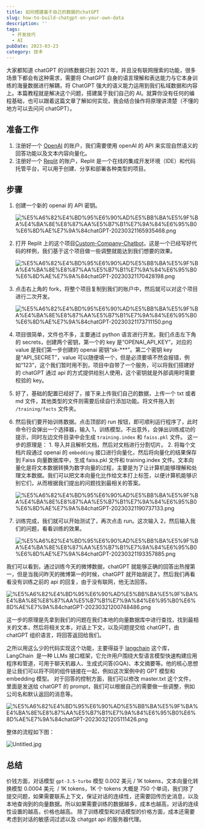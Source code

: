 ```yaml
---
title: 如何搭建基于自己的数据的chatGPT
slug: how-to-build-chatgpt-on-your-own-data
description: ''
tags:
  - 开发技巧
  - AI
pubDate: 2023-03-23
category: 技术
---
```


大家都知道 chatGPT 的训练数据只到 2021 年，并且没有联网搜索的功能，很多场景下都会有这种需求，需要将 ChatGPT 自身的语言理解和表达能力与它本身训练的海量数据进行解耦，将 ChatGPT 强大的语义能力运用到我们私域数据和内容上。本篇教程就是解决这个问题，搭建属于我们自己的 AI。就算你没有任何的编程基础，也可以跟着这篇文章了解如何实现，我会结合操作将原理讲清楚（不懂的地方可以去问问 chatGPT）。


## 准备工作

1. 注册好一个 [OpenAI](https://platform.openai.com/) 的账户，我们需要使用 openAI 的 API 来实现自然语义的回答功能以及文本内容向量化。
2. 注册好一个 [Replit](https://replit.com/) 的账户，Replit 是一个在线的集成开发环境（IDE）和代码托管平台，可以用于创建、分享和部署各种类型的项目。

## 步骤

1. 创建一个新的 openai 的 API 密钥。

    ![%E5%A6%82%E4%BD%95%E6%90%AD%E5%BB%BA%E5%9F%BA%E4%BA%8E%E8%87%AA%E5%B7%B1%E7%9A%84%E6%95%B0%E6%8D%AE%E7%9A%84chatGPT-20230321165935468.png](https://image.xcanoe.top/blog/722b6c5bd4296b37b9fdab7d74049f48.png)

2. 打开 Replit 上的这个项目[Custom-Company-Chatbot](https://replit.com/@DavidAtReplit/Custom-Company-Chatbot)，这是一个已经写好代码的样例，我们基于这个项目做一些调整就能达到我们想要的效果。

    ![%E5%A6%82%E4%BD%95%E6%90%AD%E5%BB%BA%E5%9F%BA%E4%BA%8E%E8%87%AA%E5%B7%B1%E7%9A%84%E6%95%B0%E6%8D%AE%E7%9A%84chatGPT-20230321170428198.png](https://image.xcanoe.top/blog/a371927a19dd562885a3b76fece42cc6.png)

3. 点击右上角的 fork，将整个项目复制到我们的账户中，然后就可以对这个项目进行二次开发。

    ![%E5%A6%82%E4%BD%95%E6%90%AD%E5%BB%BA%E5%9F%BA%E4%BA%8E%E8%87%AA%E5%B7%B1%E7%9A%84%E6%95%B0%E6%8D%AE%E7%9A%84chatGPT-20230321173711150.png](https://image.xcanoe.top/blog/1debd9d0ee91f94d7c6cbe40188da544.png)

4. 项目很简单，文件也不多，主要通过 python 语言进行开发。我们点击左下角的 secrets，创建两个密钥，第一个的 key 是“OPENAI_API_KEY”，对应的 value 是我们第一步创建的 openai 密钥“sk-***”。第二个密钥 key 是“API_SECRET”，value 可以随便填一个，但是必须要填不然会报错，例如“123”，这个我们暂时用不到，项目中自带了一个服务，可以将我们搭建好的 chatGPT 通过 api 的方式提供给别人使用，这个密钥就是外部调用时需要校验的 key。
5. 好了，基础的配置已经好了，接下来上传我们自己的数据，上传一个 txt 或者 md 文件，其他类型的文件则需要后续自行添加功能。将文件拖入到 `/training/facts` 文件夹。
6. 然后我们要开始训练数据。点击顶部的 run 按钮，即可顺利运行程序了，此时命令行会弹出一个选择器，输入 1，训练模型。不出意外，会弹出训练成功的提示，同时左边文件目录中会生成 `training.index` 和 `faiss.pkl` 文件。 这一步的原理是： 1. 导入并且解析文档，然后对文档进行分割切片。 2. 将每个文档片段通过 openai 的 `embedding` 接口进行向量化，然后将向量化的结果保存到 Faiss 向量数据库中，生成 faiss.pkl 文件和 training.index 文件。文本向量化是将文本数据转换为数字向量的过程，主要是为了让计算机能够理解和处理文本数据。我们可以把文本向量化比作给文本打上标签，以便计算机能够识别它们，从而根据我们提出的问题找到最相关的答案。

    ![%E5%A6%82%E4%BD%95%E6%90%AD%E5%BB%BA%E5%9F%BA%E4%BA%8E%E8%87%AA%E5%B7%B1%E7%9A%84%E6%95%B0%E6%8D%AE%E7%9A%84chatGPT-20230321190737133.png](https://image.xcanoe.top/blog/fca276b6f0e9b8f64733bd1fd3edde9b.png)

7. 训练完成，我们就可以开始测试了，再次点击 run。这次输入 2，然后输入我们的问题，看看训练的效果。

    ![%E5%A6%82%E4%BD%95%E6%90%AD%E5%BB%BA%E5%9F%BA%E4%BA%8E%E8%87%AA%E5%B7%B1%E7%9A%84%E6%95%B0%E6%8D%AE%E7%9A%84chatGPT-20230321193357885.png](https://image.xcanoe.top/blog/f332876204258e2887bf40175ff920dd.png)


我们可以看到，通过训练今天的微博数据，chatGPT 就能够正确的回答出热搜第一，但是当我问昨天的微博第一的时候，chatGPT 就开始胡说了。然后我们再看看没有训练之前的 api 的回复，由于没有联网，他无法回答。


![%E5%A6%82%E4%BD%95%E6%90%AD%E5%BB%BA%E5%9F%BA%E4%BA%8E%E8%87%AA%E5%B7%B1%E7%9A%84%E6%95%B0%E6%8D%AE%E7%9A%84chatGPT-20230321200748486.png](https://image.xcanoe.top/blog/e5e8e78a155a2085a5ffe156488a4c83.png)


这一步的原理是先拿到我们的问题在我们本地的向量数据库中进行查找，找到最相关的文本，然后将相关文本，对话上下文，以及问题提交给 chatGPT，由 chatGPT 组织语言，将回答返回给我们。


之所以用这么少的代码实现这个功能，主要得益于 [langchain](https://github.com/hwchase17/langchain) 这个库，LangChain  是一种 LLMs 接口框架，它允许用户围绕大型语言模型快速构建应用程序和管道，可用于聊天机器人、生成式问答(GQA)、本文摘要等。他的核心思想是让我们可以将不同的组件链接在一起，例如这次案例中的 GPT 模型和 embedding 模型。 对于回答的控制方面，我们可以修改 master.txt 这个文件，里面是发送给 chatGPT 的 prompt，我们可以根据自己的需要做一些调整，例如公司名和默认返回的消息等。


![%E5%A6%82%E4%BD%95%E6%90%AD%E5%BB%BA%E5%9F%BA%E4%BA%8E%E8%87%AA%E5%B7%B1%E7%9A%84%E6%95%B0%E6%8D%AE%E7%9A%84chatGPT-20230321205111426.png](https://image.xcanoe.top/blog/612e1fa0e5bc509e10d2baf6e3539a33.png)


整体的流程如下图：


![Untitled.jpg](https://image.xcanoe.top/blog/fa3af4034d04c9f9f8735408a7bac143.jpg)


## 总结


价钱方面，对话模型 `gpt-3.5-turbo` 模型 0.002 美元 / 1K tokens，文本向量化转换模型 0.0004 美元  / 1K tokens，1K 个 tokens 大概是 750 个单词，我们除了提交问题，如果需要联系上下文，保证对话的连续性，还需要回传历史消息，以及本地查询到的向量数据。所以如果需要训练的数据越多，成本也越高，对话的连续性设置的越高，价格也越高。 除了训练模型和对话模型的价格方面，成本还需要考虑到对话的敏感词过滤以及 chatgpt api 的服务器代理。
